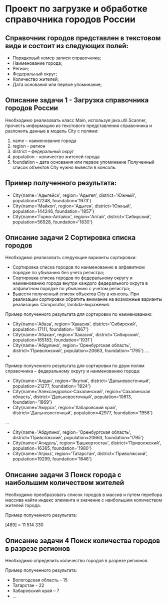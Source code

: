 
# Проект по загрузке и обработке справочника городов России

## Справочник городов представлен в текстовом виде и состоит из следующих полей:

- Порядковый номер записи справочника;
- Наименование города;
- Регион;
- Федеральный округ;
- Количество жителей;
- Дата основания или первое упоминание;

## Описание задачи 1 - Загрузка справочника городов России

Необходимо реализовать класс Main, используя java.util.Scanner, прочесть информацию из текстового представления справочника и разложить данные в модель City с полями:

1. name – наименование города
2. region - регион
3. district – федеральный округ
4. population – количество жителей города
5. foundation – дата основания или первое упоминание
Полученный список объектов City нужно вывести в консоль.

## Пример полученного результата:

- City{name='Адыгейск', region='Адыгея', district='Южный', population=12248, foundation='1973'}
- City{name='Майкоп', region='Адыгея', district='Южный', population=144246, foundation='1857'}
- City{name='Горно-Алтайск', region='Алтай', district='Сибирский', population=56928, foundation='1830'} 


## Описание задачи 2 Сортировка списка городов

Необходимо реализовать следующие варианты сортировки:

- Сортировка списка городов по наименованию в алфавитном порядке по убыванию без учета регистра;
- Сортировка списка городов по федеральному округу и наименованию города внутри каждого федерального округа в алфавитном порядке по убыванию с учетом регистра;
- Вывести полученный список объектов City в консоль. При реализации сортировки обратить внимание на возможные варианты реализации: Comporator, lambda-выражения.

Пример полученного результата для сортировки по наименованию:
- City{name='Абаза', region='Хакасия', district='Сибирский', population=17111, foundation='1867'}
- City{name='Абакан', region='Хакасия', district='Сибирский', population=165183, foundation='1931'}
- City{name='Абдулино', region='Оренбургская область', district='Приволжский', population=20663, foundation='1795'}
…
- 
Пример полученного результата для сортировки по двум полям справочника – федеральному округу и наименованию города:
- City{name='Алдан', region='Якутия', district='Дальневосточный', population=21277, foundation='1924'}
- City{name='Александровск-Сахалинский', region='Сахалинская область', district='Дальневосточный', population=10613, foundation='1869'}
- City{name='Амурск', region='Хабаровский край', district='Дальневосточный', population=42977, foundation='1958'}

…

- City{name='Абдулино', region='Оренбургская область', district='Приволжский', population=20663, foundation='1795'}
- City{name='Агидель', region='Башкортостан', district='Приволжский', population=16365, foundation='1980'}
- City{name='Агрыз', region='Татарстан', district='Приволжский', population=19299, foundation='1646'}

## Описание задачи 3 Поиск города с наибольшим количеством жителей

Необходимо преобразовать список городов в массив и путем перебора массива найти индекс элемента и значение с наибольшим количеством жителей города.

Пример полученного результата:

[489] = 11 514 330

## Описание задачи 4 Поиск количества городов в разрезе регионов

Необходимо определить количество городов в разрезе регионов.

Пример полученного результата:
- Вологодская область - 15
- Татарстан - 22
- Хабаровский край – 7
- …


